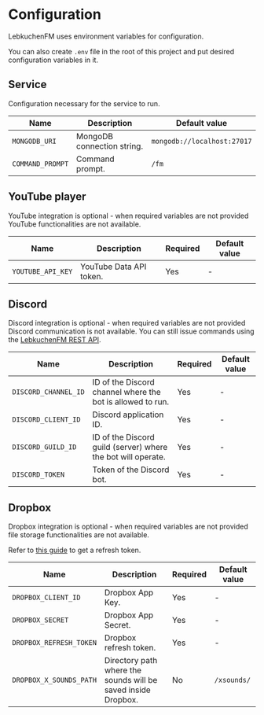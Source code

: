 # Configuration
LebkuchenFM uses environment variables for configuration.

You can also create `.env` file in the root of this project and put desired configuration variables in it.

## Service
Configuration necessary for the service to run.

| Name             | Description                | Default value               |
|------------------|----------------------------|-----------------------------|
| `MONGODB_URI`    | MongoDB connection string. | `mongodb://localhost:27017` |
| `COMMAND_PROMPT` | Command prompt.            | `/fm`                       |

## YouTube player
YouTube integration is optional - when required variables are not provided YouTube functionalities are not available.

| Name              | Description             | Required | Default value |
|-------------------|-------------------------|----------|---------------|
| `YOUTUBE_API_KEY` | YouTube Data API token. | Yes      | -             |

## Discord
Discord integration is optional - when required variables are not provided Discord communication is not available.
You can still issue commands using the [LebkuchenFM REST API](./rest_api.md).

| Name                 | Description                                                  | Required | Default value |
|----------------------|--------------------------------------------------------------|----------|---------------|
| `DISCORD_CHANNEL_ID` | ID of the Discord channel where the bot is allowed to run.   | Yes      | -             |
| `DISCORD_CLIENT_ID`  | Discord application ID.                                      | Yes      | -             |
| `DISCORD_GUILD_ID`   | ID of the Discord guild (server) where the bot will operate. | Yes      | -             |
| `DISCORD_TOKEN`      | Token of the Discord bot.                                    | Yes      | -             |

## Dropbox
Dropbox integration is optional - when required variables are not provided file storage functionalities are not
available.

Refer to [this guide][how_to_get_refresh_token] to get a refresh token.

| Name                    | Description                                                   | Required | Default value |
|-------------------------|---------------------------------------------------------------|----------|---------------|
| `DROPBOX_CLIENT_ID`     | Dropbox App Key.                                              | Yes      | -             |
| `DROPBOX_SECRET`        | Dropbox App Secret.                                           | Yes      | -             |
| `DROPBOX_REFRESH_TOKEN` | Dropbox refresh token.                                        | Yes      | -             |
| `DROPBOX_X_SOUNDS_PATH` | Directory path where the sounds will be saved inside Dropbox. | No       | `/xsounds/`   |

[how_to_get_refresh_token]: https://www.codemzy.com/blog/dropbox-long-lived-access-refresh-token#how-can-i-get-a-refresh-token-manually
